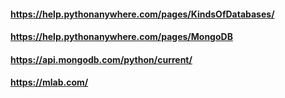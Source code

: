 #### https://help.pythonanywhere.com/pages/KindsOfDatabases/
#### https://help.pythonanywhere.com/pages/MongoDB
#### https://api.mongodb.com/python/current/
#### https://mlab.com/
